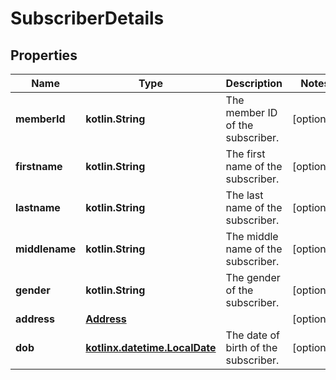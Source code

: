 
# SubscriberDetails

## Properties
Name | Type | Description | Notes
------------ | ------------- | ------------- | -------------
**memberId** | **kotlin.String** | The member ID of the subscriber. |  [optional]
**firstname** | **kotlin.String** | The first name of the subscriber. |  [optional]
**lastname** | **kotlin.String** | The last name of the subscriber. |  [optional]
**middlename** | **kotlin.String** | The middle name of the subscriber. |  [optional]
**gender** | **kotlin.String** | The gender of the subscriber. |  [optional]
**address** | [**Address**](Address.md) |  |  [optional]
**dob** | [**kotlinx.datetime.LocalDate**](kotlinx.datetime.LocalDate.md) | The date of birth of the subscriber. |  [optional]



